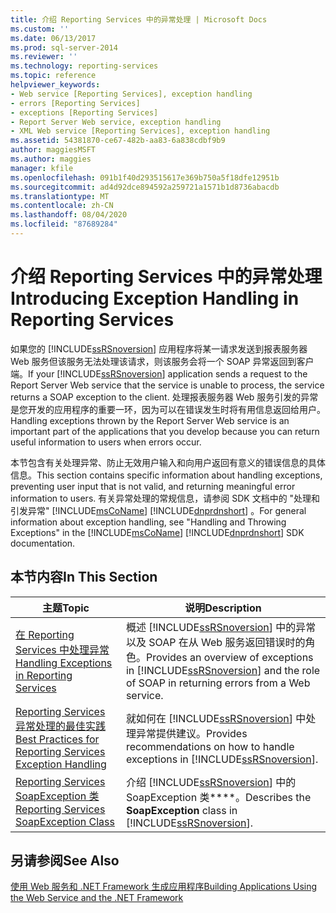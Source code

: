 ```yaml
---
title: 介绍 Reporting Services 中的异常处理 | Microsoft Docs
ms.custom: ''
ms.date: 06/13/2017
ms.prod: sql-server-2014
ms.reviewer: ''
ms.technology: reporting-services
ms.topic: reference
helpviewer_keywords:
- Web service [Reporting Services], exception handling
- errors [Reporting Services]
- exceptions [Reporting Services]
- Report Server Web service, exception handling
- XML Web service [Reporting Services], exception handling
ms.assetid: 54381870-ce67-482b-aa83-6a838cdbf9b9
author: maggiesMSFT
ms.author: maggies
manager: kfile
ms.openlocfilehash: 091b1f40d293515617e369b750a5f18dfe12951b
ms.sourcegitcommit: ad4d92dce894592a259721a1571b1d8736abacdb
ms.translationtype: MT
ms.contentlocale: zh-CN
ms.lasthandoff: 08/04/2020
ms.locfileid: "87689284"
---
```

# <a name="introducing-exception-handling-in-reporting-services"></a><span data-ttu-id="63b08-102">介绍 Reporting Services 中的异常处理</span><span class="sxs-lookup"><span data-stu-id="63b08-102">Introducing Exception Handling in Reporting Services</span></span>
  <span data-ttu-id="63b08-103">如果您的 [!INCLUDE[ssRSnoversion](../../includes/ssrsnoversion-md.md)] 应用程序将某一请求发送到报表服务器 Web 服务但该服务无法处理该请求，则该服务会将一个 SOAP 异常返回到客户端。</span><span class="sxs-lookup"><span data-stu-id="63b08-103">If your [!INCLUDE[ssRSnoversion](../../includes/ssrsnoversion-md.md)] application sends a request to the Report Server Web service that the service is unable to process, the service returns a SOAP exception to the client.</span></span> <span data-ttu-id="63b08-104">处理报表服务器 Web 服务引发的异常是您开发的应用程序的重要一环，因为可以在错误发生时将有用信息返回给用户。</span><span class="sxs-lookup"><span data-stu-id="63b08-104">Handling exceptions thrown by the Report Server Web service is an important part of the applications that you develop because you can return useful information to users when errors occur.</span></span>  
  
 <span data-ttu-id="63b08-105">本节包含有关处理异常、防止无效用户输入和向用户返回有意义的错误信息的具体信息。</span><span class="sxs-lookup"><span data-stu-id="63b08-105">This section contains specific information about handling exceptions, preventing user input that is not valid, and returning meaningful error information to users.</span></span> <span data-ttu-id="63b08-106">有关异常处理的常规信息，请参阅 SDK 文档中的 "处理和引发异常" [!INCLUDE[msCoName](../../includes/msconame-md.md)] [!INCLUDE[dnprdnshort](../../includes/dnprdnshort-md.md)] 。</span><span class="sxs-lookup"><span data-stu-id="63b08-106">For general information about exception handling, see "Handling and Throwing Exceptions" in the [!INCLUDE[msCoName](../../includes/msconame-md.md)] [!INCLUDE[dnprdnshort](../../includes/dnprdnshort-md.md)] SDK documentation.</span></span>  
  
## <a name="in-this-section"></a><span data-ttu-id="63b08-107">本节内容</span><span class="sxs-lookup"><span data-stu-id="63b08-107">In This Section</span></span>  
  
|<span data-ttu-id="63b08-108">主题</span><span class="sxs-lookup"><span data-stu-id="63b08-108">Topic</span></span>|<span data-ttu-id="63b08-109">说明</span><span class="sxs-lookup"><span data-stu-id="63b08-109">Description</span></span>|  
|-----------|-----------------|  
|[<span data-ttu-id="63b08-110">在 Reporting Services 中处理异常</span><span class="sxs-lookup"><span data-stu-id="63b08-110">Handling Exceptions in Reporting Services</span></span>](handling-exceptions-in-reporting-services.md)|<span data-ttu-id="63b08-111">概述 [!INCLUDE[ssRSnoversion](../../includes/ssrsnoversion-md.md)] 中的异常以及 SOAP 在从 Web 服务返回错误时的角色。</span><span class="sxs-lookup"><span data-stu-id="63b08-111">Provides an overview of exceptions in [!INCLUDE[ssRSnoversion](../../includes/ssrsnoversion-md.md)] and the role of SOAP in returning errors from a Web service.</span></span>|  
|[<span data-ttu-id="63b08-112">Reporting Services 异常处理的最佳实践</span><span class="sxs-lookup"><span data-stu-id="63b08-112">Best Practices for Reporting Services Exception Handling</span></span>](best-practices/best-practices-for-reporting-services-exception-handling.md)|<span data-ttu-id="63b08-113">就如何在 [!INCLUDE[ssRSnoversion](../../includes/ssrsnoversion-md.md)] 中处理异常提供建议。</span><span class="sxs-lookup"><span data-stu-id="63b08-113">Provides recommendations on how to handle exceptions in [!INCLUDE[ssRSnoversion](../../includes/ssrsnoversion-md.md)].</span></span>|  
|[<span data-ttu-id="63b08-114">Reporting Services SoapException 类</span><span class="sxs-lookup"><span data-stu-id="63b08-114">Reporting Services SoapException Class</span></span>](soapexception-class/reporting-services-soapexception-class.md)|<span data-ttu-id="63b08-115">介绍 [!INCLUDE[ssRSnoversion](../../includes/ssrsnoversion-md.md)] 中的 SoapException 类\*\*\*\*。</span><span class="sxs-lookup"><span data-stu-id="63b08-115">Describes the **SoapException** class in [!INCLUDE[ssRSnoversion](../../includes/ssrsnoversion-md.md)].</span></span>|  
  
## <a name="see-also"></a><span data-ttu-id="63b08-116">另请参阅</span><span class="sxs-lookup"><span data-stu-id="63b08-116">See Also</span></span>  
 [<span data-ttu-id="63b08-117">使用 Web 服务和 .NET Framework 生成应用程序</span><span class="sxs-lookup"><span data-stu-id="63b08-117">Building Applications Using the Web Service and the .NET Framework</span></span>](../report-server-web-service/net-framework/building-applications-using-the-web-service-and-the-net-framework.md)  
  
  
